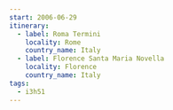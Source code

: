 ```yaml
---
start: 2006-06-29
itinerary:
  - label: Roma Termini
    locality: Rome
    country_name: Italy
  - label: Florence Santa Maria Novella
    locality: Florence
    country_name: Italy
tags:
  - i3h51
---
```

